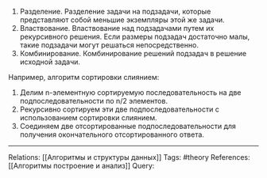 1. Разделение. Разделение задачи на подзадачи, которые представляют собой меньшие экземпляры этой же задачи.
2. Властвование. Властвование над подзадачами путем их рекурсивного решения. Если размеры подзадач достаточно малы, такие подзадачи могут решаться непосредственно. 
3. Комбинирование. Комбинирование решений подзадач в решение исходной задачи. 

Например, алгоритм сортировки слиянием:
1. Делим n-элементную сортируемую последовательность на две подпоследовательности по n/2 элементов.
2. Рекурсивно сортируем эти две подпоследовательности с использованием сортировки слиянием.
3. Соединяем две отсортированные подпоследовательности для получения окончательного отсортированного ответа. 

___
Relations: [[Алгоритмы и структуры данных]] 
Tags: #theory 
References: [[Алгоритмы построение и анализ]] 
Query: 